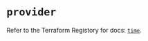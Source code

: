 # `provider`

Refer to the Terraform Registory for docs: [`time`](https://registry.terraform.io/providers/hashicorp/time/0.10.0/docs).
